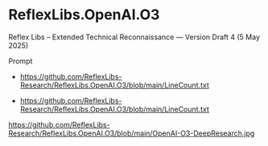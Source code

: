 # ReflexLibs.OpenAI.O3
Reflex Libs – Extended Technical Reconnaissance — Version Draft 4 (5 May 2025)

Prompt

- https://github.com/ReflexLibs-Research/ReflexLibs.OpenAI.O3/blob/main/LineCount.txt

- https://github.com/ReflexLibs-Research/ReflexLibs.OpenAI.O3/blob/main/LineCount.txt

https://github.com/ReflexLibs-Research/ReflexLibs.OpenAI.O3/blob/main/OpenAI-O3-DeepResearch.jpg
